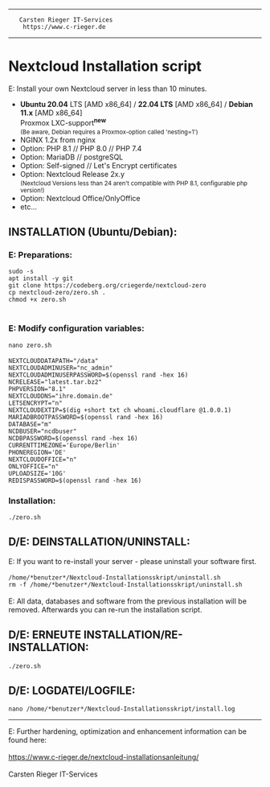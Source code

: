 *********************************************
       Carsten Rieger IT-Services
        https://www.c-rieger.de
*********************************************

# Nextcloud Installation script
E: Install your own Nextcloud server in less than 10 minutes.

* <b>Ubuntu 20.04</b> LTS [AMD x86_64] / <b>22.04 LTS</b> [AMD x86_64] / <b>Debian 11.x</b> [AMD x86_64]
<br>Proxmox LXC-support<b><sup>new</sup></b><br>
<small>(Be aware, Debian requires a Proxmox-option called 'nesting=1')</small><br>
* NGINX 1.2x from nginx
* Option: PHP 8.1 // PHP 8.0 // PHP 7.4
* Option: MariaDB // postgreSQL
* Option: Self-signed // Let's Encrypt certificates
* Option: Nextcloud Release 2x.y<br>
  <small>(Nextcloud Versions less than 24 aren't compatible with PHP 8.1, configurable php version!)</small>
* Option: Nextcloud Office/OnlyOffice
* etc...

<h2>INSTALLATION (Ubuntu/Debian):</h2>
<h3>E: Preparations:</h3>
<code>sudo -s</code><br>
<code>apt install -y git</code><br>
<code>git clone https://codeberg.org/criegerde/nextcloud-zero</code><br>
<code>cp nextcloud-zero/zero.sh .</code><br>
<code>chmod +x zero.sh</code><br> <br>
<h3>E: Modify configuration variables:</h3></code>
<code>nano zero.sh</code><br> <br>
<code>NEXTCLOUDDATAPATH="/data"</code><br>
<code>NEXTCLOUDADMINUSER="nc_admin"</code><br>
<code>NEXTCLOUDADMINUSERPASSWORD=$(openssl rand -hex 16)</code><br>
<code>NCRELEASE="latest.tar.bz2"</code><br>
<code>PHPVERSION="8.1"</code><br>
<code>NEXTCLOUDDNS="ihre.domain.de"</code><br>
<code>LETSENCRYPT="n"</code><br>
<code>NEXTCLOUDEXTIP=$(dig +short txt ch whoami.cloudflare @1.0.0.1)</code><br>
<code>MARIADBROOTPASSWORD=$(openssl rand -hex 16)</code><br>
<code>DATABASE="m"</code><br>
<code>NCDBUSER="ncdbuser"</code><br>
<code>NCDBPASSWORD=$(openssl rand -hex 16)</code><br>
<code>CURRENTTIMEZONE='Europe/Berlin'</code><br>
<code>PHONEREGION='DE'</code><br>
<code>NEXTCLOUDOFFICE="n"</code><br>
<code>ONLYOFFICE="n"</code><br>
<code>UPLOADSIZE='10G'</code><br>
<code>REDISPASSWORD=$(openssl rand -hex 16)</code><br>

<h3>Installation:</h3>
<code>./zero.sh</code>
<h2>D/E: DEINSTALLATION/UNINSTALL:</h2>
E: If you want to re-install your server - please uninstall your software first.<br> <br>
<code>/home/*benutzer*/Nextcloud-Installationsskript/uninstall.sh</code><br>
<code>rm -f /home/*benutzer*/Nextcloud-Installationsskript/uninstall.sh</code><br> <br>
E: All data, databases and software from the previous installation will be removed. Afterwards you can re-run the installation script.<br>
<h2>D/E: ERNEUTE INSTALLATION/RE-INSTALLATION:</h2>
<code>./zero.sh</code><br>
<h2>D/E: LOGDATEI/LOGFILE:</h2>
<code>nano /home/*benutzer*/Nextcloud-Installationsskript/install.log</code><br>

-----------------------------------------------------------------------------------

E: Further hardening, optimization and enhancement information can be found here:<br>&nbsp;<br>
https://www.c-rieger.de/nextcloud-installationsanleitung/<br>&nbsp;<br>
Carsten Rieger IT-Services
